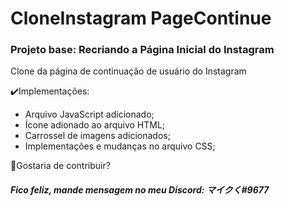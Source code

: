 # CloneInstagram PageContinue

### Projeto base: Recriando a Página Inicial do Instagram
Clone da página de continuação de usuário do Instagram

:heavy_check_mark:Implementações:
* Arquivo JavaScript adicionado;
* Ícone adionado ao arquivo HTML;
* Carrossel de imagens adicionados;
* Implementações e mudanças no arquivo CSS;

:construction:Gostaria de contribuir?
##### Fico feliz, mande mensagem no meu Discord: マイクく#9677
